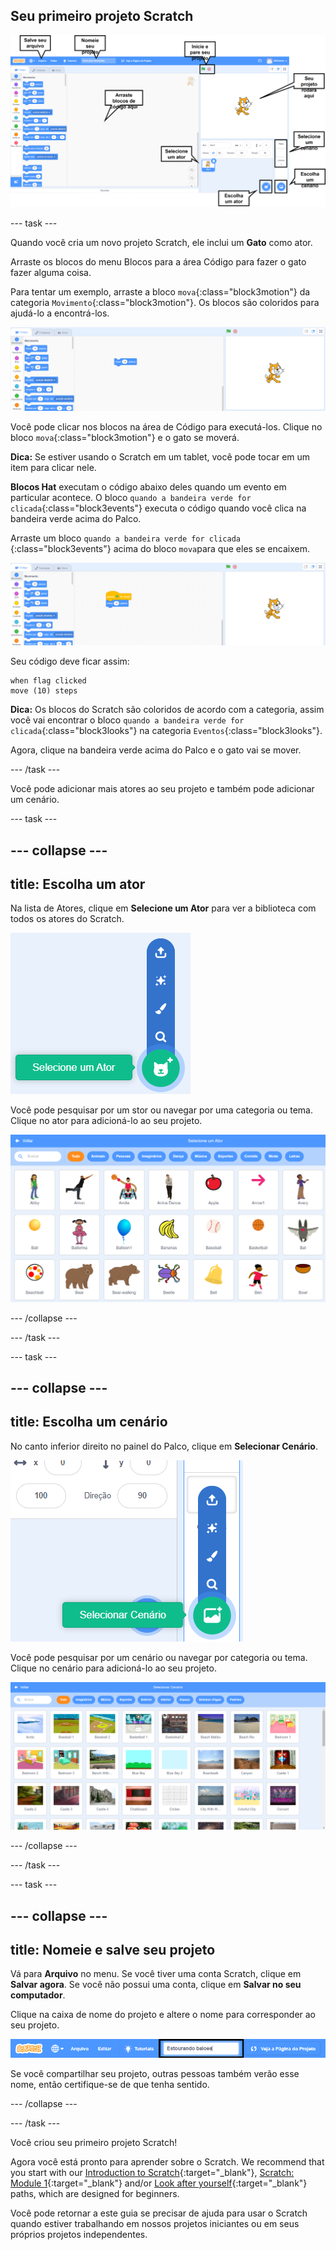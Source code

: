 ## Seu primeiro projeto Scratch

![Um screenshot com anotações do editor Scratch, com os principais recursos identificados.](images/scratch-features.png)

--- task ---

Quando você cria um novo projeto Scratch, ele inclui um **Gato** como ator.

Arraste os blocos do menu Blocos para a área Código para fazer o gato fazer alguma coisa.

Para tentar um exemplo, arraste a bloco `mova`{:class="block3motion"} da categoria `Movimento`{:class="block3motion"}. Os blocos são coloridos para ajudá-lo a encontrá-los.

![Um bloco 'mova' na área de código.](images/move-block.png)

Você pode clicar nos blocos na área de Código para executá-los. Clique no bloco `mova`{:class="block3motion"} e o gato se moverá.

**Dica:** Se estiver usando o Scratch em um tablet, você pode tocar em um item para clicar nele.

**Blocos Hat** executam o código abaixo deles quando um evento em particular acontece. O bloco `quando a bandeira verde for clicada`{:class="block3events"} executa o código quando você clica na bandeira verde acima do Palco.

Arraste um bloco `quando a bandeira verde for clicada` {:class="block3events"} acima do bloco `mova`para que eles se encaixem.

![O bloco 'mova' na área de código.](images/green-flag-script.png)

Seu código deve ficar assim:

```blocks3
when flag clicked
move (10) steps
```

**Dica:** Os blocos do Scratch são coloridos de acordo com a categoria, assim você vai encontrar o bloco `quando a bandeira verde for clicada`{:class="block3looks"} na categoria `Eventos`{:class="block3looks"}.

Agora, clique na bandeira verde acima do Palco e o gato vai se mover.

--- /task ---

Você pode adicionar mais atores ao seu projeto e também pode adicionar um cenário.

--- task ---

--- collapse ---
---
title: Escolha um ator
---

Na lista de Atores, clique em **Selecione um Ator** para ver a biblioteca com todos os atores do Scratch.

![O ícone 'Selecione um Ator'.](images/sprite-library.png)

Você pode pesquisar por um stor ou navegar por uma categoria ou tema. Clique no ator para adicioná-lo ao seu projeto.

![A Biblioteca de Atores.](images/sprite-choose.png)

--- /collapse ---

--- /task ---

--- task ---

--- collapse ---
---
title: Escolha um cenário
---

No canto inferior direito no painel do Palco, clique em **Selecionar Cenário**.

![O ícone 'Selecionar Cenário'.](images/stage-choose.png)

Você pode pesquisar por um cenário ou navegar por categoria ou tema. Clique no cenário para adicioná-lo ao seu projeto.

![A Biblioteca de Cenários.](images/backdrop.png)

--- /collapse ---

--- /task ---

--- task ---

--- collapse ---
---
title: Nomeie e salve seu projeto
---

Vá para **Arquivo** no menu. Se você tiver uma conta Scratch, clique em **Salvar agora**. Se você não possui uma conta, clique em **Salvar no seu computador**.

Clique na caixa de nome do projeto e altere o nome para corresponder ao seu projeto.

![A caixa de texto do nome do projeto destacado.](images/change-project-name.png)

Se você compartilhar seu projeto, outras pessoas também verão esse nome, então certifique-se de que tenha sentido.

--- /collapse ---

--- /task ---

Você criou seu primeiro projeto Scratch!

Agora você está pronto para aprender sobre o Scratch. We recommend that you start with our [Introduction to Scratch](https://projects.raspberrypi.org/en/raspberrypi/scratch-intro){:target="_blank"}, [Scratch: Module 1](https://projects.raspberrypi.org/en/raspberrypi/scratch-module-1){:target="_blank"} and/or [Look after yourself](https://projects.raspberrypi.org/en/raspberrypi/look-after-yourself){:target="_blank"} paths, which are designed for beginners.

 Você pode retornar a este guia se precisar de ajuda para usar o Scratch quando estiver trabalhando em nossos projetos iniciantes ou em seus próprios projetos independentes. 


